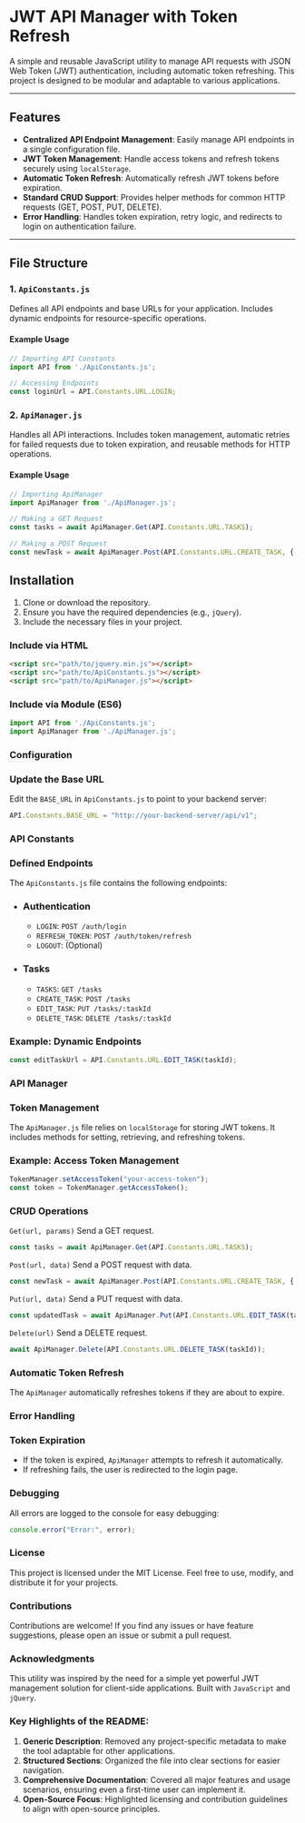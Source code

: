 # JWT API Manager with Token Refresh

A simple and reusable JavaScript utility to manage API requests with JSON Web Token (JWT) authentication, including automatic token refreshing. This project is designed to be modular and adaptable to various applications.

---

## Features

- **Centralized API Endpoint Management**: Easily manage API endpoints in a single configuration file.
- **JWT Token Management**: Handle access tokens and refresh tokens securely using `localStorage`.
- **Automatic Token Refresh**: Automatically refresh JWT tokens before expiration.
- **Standard CRUD Support**: Provides helper methods for common HTTP requests (GET, POST, PUT, DELETE).
- **Error Handling**: Handles token expiration, retry logic, and redirects to login on authentication failure.

---

## File Structure

### 1. `ApiConstants.js`

Defines all API endpoints and base URLs for your application. Includes dynamic endpoints for resource-specific operations.

#### Example Usage
```javascript
// Importing API Constants
import API from './ApiConstants.js';

// Accessing Endpoints
const loginUrl = API.Constants.URL.LOGIN;
```
### 2. `ApiManager.js`

Handles all API interactions. Includes token management, automatic retries for failed requests due to token expiration, and reusable methods for HTTP operations.

#### Example Usage
```javascript
// Importing ApiManager
import ApiManager from './ApiManager.js';

// Making a GET Request
const tasks = await ApiManager.Get(API.Constants.URL.TASKS);

// Making a POST Request
const newTask = await ApiManager.Post(API.Constants.URL.CREATE_TASK, { title: "New Task" });
```

## Installation

1. Clone or download the repository.
2. Ensure you have the required dependencies (e.g., `jQuery`).
3. Include the necessary files in your project.

### Include via HTML
```html
<script src="path/to/jquery.min.js"></script>
<script src="path/to/ApiConstants.js"></script>
<script src="path/to/ApiManager.js"></script>
```

### Include via Module (ES6)
```javascript
import API from './ApiConstants.js';
import ApiManager from './ApiManager.js';
```

### Configuration
### Update the Base URL
Edit the `BASE_URL` in `ApiConstants.js` to point to your backend server:

```javascript
API.Constants.BASE_URL = "http://your-backend-server/api/v1";
```

### API Constants

### Defined Endpoints
The `ApiConstants.js` file contains the following endpoints:
  - ### Authentication
    - `LOGIN`: `POST /auth/login`
    - `REFRESH_TOKEN`: `POST /auth/token/refresh`
    - `LOGOUT`: (Optional)
  - ### Tasks
    - `TASKS`: `GET /tasks`
    - `CREATE_TASK`: `POST /tasks`
    - `EDIT_TASK`: `PUT /tasks/:taskId`
    - `DELETE_TASK`: `DELETE /tasks/:taskId`

### Example: Dynamic Endpoints
```javascript
const editTaskUrl = API.Constants.URL.EDIT_TASK(taskId);
```

### API Manager
### Token Management
The `ApiManager.js` file relies on `localStorage` for storing JWT tokens. It includes methods for setting, retrieving, and refreshing tokens.
### Example: Access Token Management
```javascript
TokenManager.setAccessToken("your-access-token");
const token = TokenManager.getAccessToken();
```
### CRUD Operations
`Get(url, params)`
Send a GET request.
```javascript
const tasks = await ApiManager.Get(API.Constants.URL.TASKS);
```

`Post(url, data)`
Send a POST request with data.
```javascript
const newTask = await ApiManager.Post(API.Constants.URL.CREATE_TASK, { title: "Task Title" });
```

`Put(url, data)`
Send a PUT request with data.
```javascript
const updatedTask = await ApiManager.Put(API.Constants.URL.EDIT_TASK(taskId), { title: "Updated Task Title" });
```

`Delete(url)`
Send a DELETE request.
```javascript
await ApiManager.Delete(API.Constants.URL.DELETE_TASK(taskId));
```
### Automatic Token Refresh
The `ApiManager` automatically refreshes tokens if they are about to expire.


### Error Handling
### Token Expiration
  - If the token is expired, `ApiManager` attempts to refresh it automatically.
  - If refreshing fails, the user is redirected to the login page.
### Debugging
All errors are logged to the console for easy debugging:
```javascript
console.error("Error:", error);
```

### License
This project is licensed under the MIT License. Feel free to use, modify, and distribute it for your projects.

### Contributions
Contributions are welcome! If you find any issues or have feature suggestions, please open an issue or submit a pull request.

### Acknowledgments
This utility was inspired by the need for a simple yet powerful JWT management solution for client-side applications. Built with `JavaScript` and `jQuery`.

### Key Highlights of the README:

1. **Generic Description**: Removed any project-specific metadata to make the tool adaptable for other applications.
2. **Structured Sections**: Organized the file into clear sections for easier navigation.
3. **Comprehensive Documentation**: Covered all major features and usage scenarios, ensuring even a first-time user can implement it.
4. **Open-Source Focus**: Highlighted licensing and contribution guidelines to align with open-source principles.



